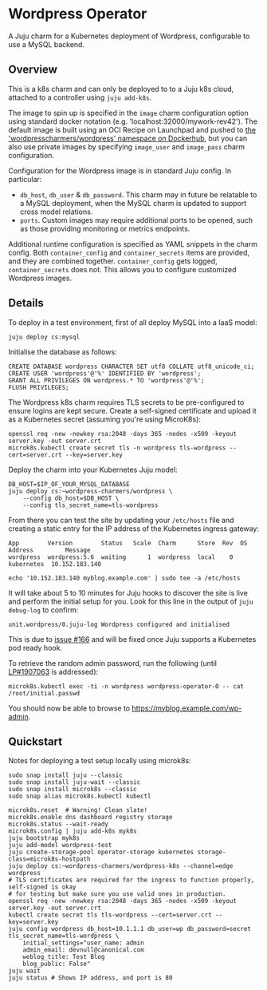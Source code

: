 # Wordpress Operator

A Juju charm for a Kubernetes deployment of Wordpress, configurable to use a
MySQL backend.

## Overview

This is a k8s charm and can only be deployed to to a Juju k8s cloud,
attached to a controller using `juju add-k8s`.

The image to spin up is specified in the `image` charm configuration
option using standard docker notation (e.g. 'localhost:32000/mywork-rev42').
The default image is built using an OCI Recipe on Launchpad and pushed to
[the 'wordpresscharmers/wordpress' namespace on Dockerhub](https://hub.docker.com/r/wordpresscharmers/wordpress),
but you can also use private images by specifying `image_user` and `image_pass` charm
configuration.

Configuration for the Wordpress image is in standard Juju config. In particular:

* `db_host`, `db_user` & `db_password`. This charm may in future be relatable
   to a MySQL deployment, when the MySQL charm is updated to support cross
   model relations.
* `ports`. Custom images may require additional ports to be opened, such
   as those providing monitoring or metrics endpoints.

Additional runtime configuration is specified as YAML snippets in the charm config.
Both `container_config` and `container_secrets` items are provided,
and they are combined together. `container_config` gets logged,
`container_secrets` does not. This allows you to configure customized
Wordpress images.

## Details

To deploy in a test environment, first of all deploy MySQL into a IaaS model:

    juju deploy cs:mysql

Initialise the database as follows:

    CREATE DATABASE wordpress CHARACTER SET utf8 COLLATE utf8_unicode_ci;
    CREATE USER 'wordpress'@'%' IDENTIFIED BY 'wordpress';
    GRANT ALL PRIVILEGES ON wordpress.* TO 'wordpress'@'%';
    FLUSH PRIVILEGES;

The Wordpress k8s charm requires TLS secrets to be pre-configured to ensure
logins are kept secure. Create a self-signed certificate and upload it as a
Kubernetes secret (assuming you're using MicroK8s):

    openssl req -new -newkey rsa:2048 -days 365 -nodes -x509 -keyout server.key -out server.crt
    microk8s.kubectl create secret tls -n wordpress tls-wordpress --cert=server.crt --key=server.key

Deploy the charm into your Kubernetes Juju model:

    DB_HOST=$IP_OF_YOUR_MYSQL_DATABASE
    juju deploy cs:~wordpress-charmers/wordpress \
        --config db_host=$DB_HOST \
        --config tls_secret_name=tls-wordpress

From there you can test the site by updating your `/etc/hosts` file and creating
a static entry for the IP address of the Kubernetes ingress gateway:

    App        Version        Status   Scale  Charm      Store  Rev  OS          Address         Message
    wordpress  wordpress:5.6  waiting      1  wordpress  local    0  kubernetes  10.152.183.140
    
    echo '10.152.183.140 myblog.example.com' | sudo tee -a /etc/hosts

It will take about 5 to 10 minutes for Juju hooks to discover the site is live
and perform the initial setup for you. Look for this line in the output of
`juju debug-log` to confirm:

    unit.wordpress/0.juju-log Wordpress configured and initialised

This is due to [issue #166](https://github.com/canonical/operator/issues/166) and will be fixed once Juju supports a Kubernetes
pod ready hook.

To retrieve the random admin password, run the following (until [LP#1907063](https://bugs.launchpad.net/charm-k8s-wordpress/+bug/1907063) is addressed):

    microk8s.kubectl exec -ti -n wordpress wordpress-operator-0 -- cat /root/initial.passwd

You should now be able to browse to https://myblog.example.com/wp-admin.

## Quickstart

Notes for deploying a test setup locally using microk8s:

    sudo snap install juju --classic
    sudo snap install juju-wait --classic
    sudo snap install microk8s --classic
    sudo snap alias microk8s.kubectl kubectl

    microk8s.reset  # Warning! Clean slate!
    microk8s.enable dns dashboard registry storage
    microk8s.status --wait-ready
    microk8s.config | juju add-k8s myk8s
    juju bootstrap myk8s
    juju add-model wordpress-test
    juju create-storage-pool operator-storage kubernetes storage-class=microk8s-hostpath
    juju deploy cs:~wordpress-charmers/wordpress-k8s --channel=edge wordpress
    # TLS certificates are required for the ingress to function properly, self-signed is okay
    # for testing but make sure you use valid ones in production.
    openssl req -new -newkey rsa:2048 -days 365 -nodes -x509 -keyout server.key -out server.crt
    kubectl create secret tls tls-wordpress --cert=server.crt --key=server.key
    juju config wordpress db_host=10.1.1.1 db_user=wp db_password=secret tls_secret_name=tls-wordpress \
        initial_settings="user_name: admin
        admin_email: devnull@canonical.com
        weblog_title: Test Blog
        blog_public: False"
    juju wait
    juju status # Shows IP address, and port is 80
